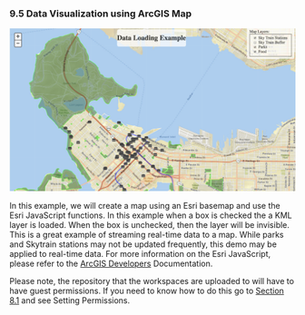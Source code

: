 ### 9.5 Data Visualization using ArcGIS Map

![](./Images/9.5.1.DataLoading.png)

In this example, we will create a map using an Esri basemap and use the
Esri JavaScript functions. In this example when a box is checked the a
KML layer is loaded. When the box is unchecked, then the layer will be
invisible. This is a great example of streaming real-time data to a map.
While parks and Skytrain stations may not be updated frequently, this
demo may be applied to real-time data. For more information on the Esri
JavaScript, please refer to the [ArcGIS Developers](https://developers.arcgis.com/javascript/latest/sample-code/intro-layers/index.html) Documentation.

Please note, the repository that the workspaces are uploaded to will
have to have guest permissions. If you need to know how to do this go to [Section 8.1](https://safe-software.gitbooks.io/fme-server-rest-api-training-2018/content/FMESERVER_RESTAPI8Session2/8.1.BestPractices.html) and see Setting Permissions.
